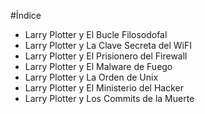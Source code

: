 #Índice

* Larry Plotter y El Bucle Filosodofal
* Larry Plotter y La Clave Secreta del WiFI
* Larry Plotter y El Prisionero del Firewall
* Larry Plotter y El Malware de Fuego
* Larry Plotter y La Orden de Unix
* Larry Plotter y El Ministerio del Hacker
* Larry Plotter y Los Commits de la Muerte